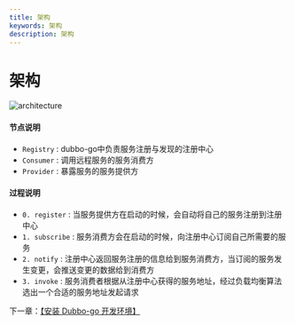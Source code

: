 ```yaml
---
title: 架构
keywords: 架构
description: 架构
---
```


# 架构
![architecture](../../../../../img/dubbo-go-architecture.png)

#### 节点说明

* `Registry` : dubbo-go中负责服务注册与发现的注册中心
* `Consumer` : 调用远程服务的服务消费方
* `Provider` : 暴露服务的服务提供方

#### 过程说明
* `0. register` : 当服务提供方在启动的时候，会自动将自己的服务注册到注册中心
* `1. subscribe` : 服务消费方会在启动的时候，向注册中心订阅自己所需要的服务
* `2. notify` : 注册中心返回服务注册的信息给到服务消费方，当订阅的服务发生变更，会推送变更的数据给到消费方
* `3. invoke` : 服务消费者根据从注册中心获得的服务地址，经过负载均衡算法选出一个合适的服务地址发起请求

下一章：[【安装 Dubbo-go 开发环境】](../../quickstart/install.html)

